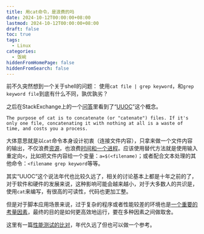 ```yaml
---
title: 用cat命令，是浪费的吗
date: 2024-10-12T00:00:00+08:00
lastmod: 2024-10-12T00:00:00+08:00
draft: false
toc: true
tags:
  - Linux
categories:
  - 饭碗
hiddenFromHomePage: false
hiddenFromSearch: false
---
```

前不久突然想到一个关于shell的问题：
使用`cat file | grep keyword`，和`grep keyword file`到底有什么不同，孰优孰劣？

之后在StackExchange上的一个[问答](https://superuser.com/questions/192052/advantages-of-cating-file-and-piping-to-grep)里看到了“[UUOC](https://en.wikipedia.org/wiki/Cat_(Unix)#Useless_use_of_cat)”这个概念。

```
The purpose of cat is to concatenate (or "catenate") files. If it's only one file, concatenating it with nothing at all is a waste of time, and costs you a process.
```

大体意思就是以`cat`命令本身设计初衷（连接文件内容），只拿来做一个文件内容的输出，不仅浪费[资源](https://superuser.com/a/192058)，也浪费[时间和一个进程](http://www.smallo.ruhr.de/award.html)。应该使用替代方法就是使用输入重定向`<`，比如把文件内容给一个变量：`a=$(<filename)`；或者配合文本处理的其他命令：`<filename grep keyword`等等。

其实“UUOC”这个说法年代也比较久远了，相关的讨论基本上都是十年之前的了，对于软件和硬件的发展来说，这种影响可能会越来越小，对于大多数人的共识是，使用`cat`来编写，有很高的可读性，代码也更加工整。

但是对于脚本应用场景来说，过于复杂的程序或者性能较差的环境也是[一个重要的考量因素](https://superuser.com/a/323066)，最终的目的是如何更高效地运行，要在多种因素之间做取舍。

这里有一篇[性能测试的比对](http://oletange.blogspot.com/2013/10/useless-use-of-cat.html)，年代久远了但也可以做一个参考。